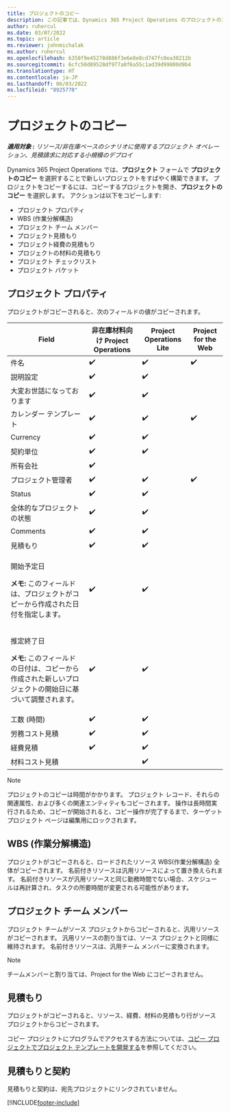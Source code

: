 ```yaml
---
title: プロジェクトのコピー
description: この記事では、Dynamics 365 Project Operations のプロジェクトのコピーについて説明します。
author: ruhercul
ms.date: 03/07/2022
ms.topic: article
ms.reviewer: johnmichalak
ms.author: ruhercul
ms.openlocfilehash: b358f9e45278d886f3e6e8e8cd747fc0ea30212b
ms.sourcegitcommit: 6cfc50d89528df977a8f6a55c1ad39d99800d9b4
ms.translationtype: HT
ms.contentlocale: ja-JP
ms.lasthandoff: 06/03/2022
ms.locfileid: "8925770"
---
```

# <a name="copy-a-project"></a>プロジェクトのコピー

_**適用対象 :** リソース/非在庫ベースのシナリオに使用するプロジェクト オペレーション、見積請求に対応する小規模のデプロイ_

Dynamics 365 Project Operations では、**プロジェクト** フォームで **プロジェクトのコピー** を選択することで新しいプロジェクトをすばやく構築できます。 プロジェクトをコピーするには、コピーするプロジェクトを開き、**プロジェクトのコピー** を選択します。 アクションは以下をコピーします:

- プロジェクト プロパティ 
- WBS (作業分解構造)
- プロジェクト チーム メンバー
- プロジェクト見積もり
- プロジェクト経費の見積もり
- プロジェクトの材料の見積もり
- プロジェクト チェックリスト
- プロジェクト バケット

## <a name="project-properties"></a>プロジェクト プロパティ

プロジェクトがコピーされると、次のフィールドの値がコピーされます。

| Field | 非在庫材料向け Project Operations | Project Operations Lite | Project for the Web |
|-------|------------------------------------------|-------------------------|---------------------|
| 件名 | :heavy_check_mark: | :heavy_check_mark: | :heavy_check_mark: |
| 説明設定 | :heavy_check_mark: | :heavy_check_mark: | |
| 大変お世話になっております | :heavy_check_mark: | :heavy_check_mark: | |
| カレンダー テンプレート | :heavy_check_mark: | :heavy_check_mark: | :heavy_check_mark: |
| Currency | :heavy_check_mark: | :heavy_check_mark: | |
| 契約単位 | :heavy_check_mark: | :heavy_check_mark: | |
| 所有会社 | :heavy_check_mark: | | |
| プロジェクト管理者 | :heavy_check_mark: | :heavy_check_mark: | :heavy_check_mark: |
| Status | :heavy_check_mark: | :heavy_check_mark: | |
| 全体的なプロジェクトの状態 | :heavy_check_mark: | :heavy_check_mark: | |
| Comments | :heavy_check_mark: | :heavy_check_mark: | |
| 見積もり | :heavy_check_mark: | :heavy_check_mark: | |
| <p>開始予定日</p><p><strong>メモ:</strong> このフィールドは、プロジェクトがコピーから作成された日付を指定します。 | :heavy_check_mark: | :heavy_check_mark: | |
| <p>推定終了日</p><p><strong>メモ:</strong> このフィールドの日付は、コピーから作成された新しいプロジェクトの開始日に基づいて調整されます。</p> | :heavy_check_mark: | :heavy_check_mark: | |
| 工数 (時間) | :heavy_check_mark: | :heavy_check_mark: | |
| 労務コスト見積 | :heavy_check_mark: | :heavy_check_mark: | |
| 経費見積 | :heavy_check_mark: | :heavy_check_mark: | |
| 材料コスト見積 | | :heavy_check_mark: | |

> [!NOTE]
> プロジェクトのコピーは時間がかかります。 プロジェクト レコード、それらの関連属性、および多くの関連エンティティもコピーされます。 操作は長時間実行されるため、コピーが開始されると、コピー操作が完了するまで、ターゲット プロジェクト ページは編集用にロックされます。

## <a name="work-breakdown-structure"></a>WBS (作業分解構造)

プロジェクトがコピーされると、ロードされたリソース WBS(作業分解構造) 全体がコピーされます。 名前付きリソースは汎用リソースによって置き換えられます。 名前付きリソースが汎用リソースと同じ勤務時間でない場合、スケジュールは再計算され、タスクの所要時間が変更される可能性があります。

## <a name="project-team-members"></a>プロジェクト チーム メンバー

プロジェクト チームがソース プロジェクトからコピーされると、汎用リソースがコピーされます。 汎用リソースの割り当ては、ソース プロジェクトと同様に維持されます。 名前付きリソースは、汎用チーム メンバーに変換されます。

> [!NOTE]
> チームメンバーと割り当ては、Project for the Web にコピーされません。

## <a name="estimates"></a>見積もり

プロジェクトがコピーされると、リソース、経費、材料の見積もり行がソース プロジェクトからコピーされます。 

コピー プロジェクトにプログラムでアクセスする方法については、[コピー プロジェクトでプロジェクト テンプレートを開発する](dev-copy-project.md)を参照してください。

## <a name="quotes-and-contracts"></a>見積もりと契約

見積もりと契約は、宛先プロジェクトにリンクされていません。

[!INCLUDE[footer-include](../includes/footer-banner.md)]
